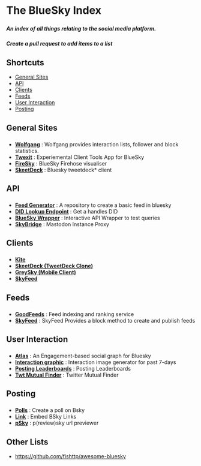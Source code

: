 # The BlueSky Index
###
##### An index of all things relating to the social media platform. 
##### Create a pull request to add items to a list

## Shortcuts
* [General Sites](#general-sites)
* [API](#api)
* [Clients](#clients)
* [Feeds](#feeds)
* [User Interaction](#user-interaction)
* [Posting](#posting)

## General Sites
###

* **[Wolfgang](https://wolfgang.raios.xyz)** : Wolfgang provides interaction lists, follower and block statistics.
* **[Twexit](https://twexit.nl)** : Experiemental Client Tools App for BlueSky
* **[FireSky](https://firesky.tv)** : BlueSky Firehose visualiser
* **[SkeetDeck](https://tokimekibluesky.vercel.app/login)** : Bluesky tweetdeck\* client

## API
###

* **[Feed Generator](https://github.com/bluesky-social/feed-generator)** : A repository to create a basic feed in bluesky
* **[DID Lookup Endpoint](https://bsky.social/xrpc/com.atproto.identity.resolveHandle?handle=YourHandle)** : Get a handles DID
* **[BlueSky Wrapper](https://blue.amazingca.dev)** : Interactive API Wrapper to test queries
* **[SkyBridge](https://skybridge.fly.dev)** : Mastodon Instance Proxy

## Clients
###
* **[Kite](https://kite.black/#/login)**
* **[SkeetDeck (TweetDeck Clone)](https://tokimekibluesky.vercel.app/login)**
* **[GreySky (Mobile Client)](https://graysky.app)**
* **[SkyFeed](https://skyfeed.app)**

## Feeds
###

* **[GoodFeeds](https://goodfeeds.co)** : Feed indexing and ranking service
* **[SkyFeed](https://skyfeed.app)** : SkyFeed Provides a block method to create and publish feeds
  
## User Interaction
###

* **[Atlas](https://bsky.jazco.dev)** : An Engagement-based social graph for Bluesky
* **[Interaction graphic](https://wolfgang.raios.xyz/interactions)** :  Interaction image generator for past 7-days
* **[Posting Leaderboards](https://vqv.app/stats)** : Posting Leaderboards
* **[Twt Mutual Finder](https://github.com/kawamataryo/sky-follower-bridge)** : Twitter Mutual Finder
  
## Posting
###

* **[Polls](https://poll.blue)** : Create a poll on Bsky
* **[Link](https://bsky.link)** : Embed BSky Links
* **[pSky](https://github.com/ianklatzco/psky.app/)** : p(review)sky url previewer

## Other Lists

* https://github.com/fishttp/awesome-bluesky
